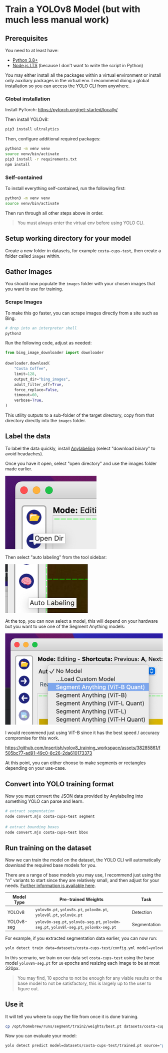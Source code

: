 # Train a YOLOv8 Model (but with much less manual work)

## Prerequisites

You need to at least have:

- [Python 3.8+](https://www.python.org/downloads/)
- [Node.js LTS](https://nodejs.org/en) (because I don't want to write the script in Python)

You may either install all the packages within a virtual environment or install only auxiliary packages in the virtual env. I recommend doing a global installation so you can access the YOLO CLI from anywhere.

### Global installation

Install PyTorch: https://pytorch.org/get-started/locally/

Then install YOLOv8:

```bash
pip3 install ultralytics
```

Then, configure additional required packages:

```bash
python3 -m venv venv
source venv/bin/activate
pip3 install -r requirements.txt
npm install
```

### Self-contained

To install everything self-contained, run the following first:

```bash
python3 -m venv venv
source venv/bin/activate
```

Then run through all other steps above in order.

> You must always enter the virtual env before using YOLO CLI.

## Setup working directory for your model

Create a new folder in datasets, for example `costa-cups-test`, then create a folder called `images` within.

## Gather Images

You should now populate the `images` folder with your chosen images that you want to use for training.

### Scrape Images

To make this go faster, you can scrape images directly from a site such as Bing.

```bash
# drop into an interpreter shell
python3
```

Run the following code, adjust as needed:

```python
from bing_image_downloader import downloader

downloader.download(
    "Costa Coffee",
    limit=128,
    output_dir="bing_images",
    adult_filter_off=True,
    force_replace=False,
    timeout=60,
    verbose=True,
)
```

This utility outputs to a sub-folder of the target directory, copy from that directory directly into the `images` folder.

## Label the data

To label the data quickly, install [Anylabeling](https://anylabeling.com/) (select "download binary" to avoid headaches).

Once you have it open, select "open directory" and use the images folder made earlier.

![](assets/open.png)

Then select "auto labeling" from the tool sidebar:

![](assets/auto_label.png)

At the top, you can now select a model, this will depend on your hardware but you want to use one of the Segment Anything models:

![](assets/select_model.png)

I would recommend just using ViT-B since it has the best speed / accuracy compromise for this work.

https://github.com/insertish/yolov8_training_workspace/assets/38285861/f505bc77-ad91-49c0-8c26-2da610173373

At this point, you can either choose to make segments or rectangles depending on your use-case.

## Convert into YOLO training format

Now you must convert the JSON data provided by Anylabeling into something YOLO can parse and learn.

```bash
# extract segmentation
node convert.mjs costa-cups-test segment

# extract bounding boxes
node convert.mjs costa-cups-test bbox
```

## Run training on the dataset

Now we can train the model on the dataset, the YOLO CLI will automatically download the required base models for you.

There are a range of base models you may use, I recommend just using the "n" variants to start since they are relatively small, and then adjust for your needs. [Further information is available here](https://docs.ultralytics.com/models/yolov8/).

| Model Type | Pre-trained Weights                                                                      | Task         |
| ---------- | ---------------------------------------------------------------------------------------- | ------------ |
| YOLOv8     | `yolov8n.pt`, `yolov8s.pt`, `yolov8m.pt`, `yolov8l.pt`, `yolov8x.pt`                     | Detection    |
| YOLOv8-seg | `yolov8n-seg.pt`, `yolov8s-seg.pt`, `yolov8m-seg.pt`, `yolov8l-seg.pt`, `yolov8x-seg.pt` | Segmentation |

For example, if you extracted segmentation data earlier, you can now run:

```bash
yolo detect train data=datasets/costa-cups-test/config.yml model=yolov8n-seg.pt epochs=10 imgsz=320
```

In this scenario, we train on our data set `costa-cups-test` using the base model `yolov8n-seg.pt` for `10` epochs and resizing each image to be at most 320px.

> You may find, 10 epochs to not be enough for any viable results or the base model to not be satisfactory, this is largely up to the user to figure out.

## Use it

It will tell you where to copy the file from once it is done training.

```bash
cp /opt/homebrew/runs/segment/train2/weights/best.pt datasets/costa-cups-test/trained.pt
```

Now you can evaluate your model:

```bash
yolo detect predict model=datasets/costa-cups-test/trained.pt source="path/to/image.jpg"
```
